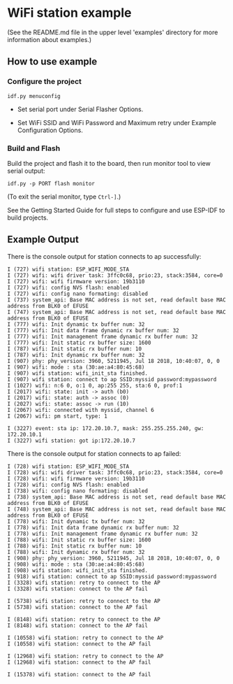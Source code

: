 # WiFi station example

(See the README.md file in the upper level 'examples' directory for more information about examples.)


## How to use example

### Configure the project

```
idf.py menuconfig
```

* Set serial port under Serial Flasher Options.

* Set WiFi SSID and WiFi Password and Maximum retry under Example Configuration Options.

### Build and Flash

Build the project and flash it to the board, then run monitor tool to view serial output:

```
idf.py -p PORT flash monitor
```

(To exit the serial monitor, type ``Ctrl-]``.)

See the Getting Started Guide for full steps to configure and use ESP-IDF to build projects.

## Example Output

There is the console output for station connects to ap successfully:
```
I (727) wifi station: ESP_WIFI_MODE_STA
I (727) wifi: wifi driver task: 3ffc0c68, prio:23, stack:3584, core=0
I (727) wifi: wifi firmware version: 19b3110
I (727) wifi: config NVS flash: enabled
I (727) wifi: config nano formating: disabled
I (737) system_api: Base MAC address is not set, read default base MAC address from BLK0 of EFUSE
I (747) system_api: Base MAC address is not set, read default base MAC address from BLK0 of EFUSE
I (777) wifi: Init dynamic tx buffer num: 32
I (777) wifi: Init data frame dynamic rx buffer num: 32
I (777) wifi: Init management frame dynamic rx buffer num: 32
I (777) wifi: Init static rx buffer size: 1600
I (787) wifi: Init static rx buffer num: 10
I (787) wifi: Init dynamic rx buffer num: 32
I (907) phy: phy_version: 3960, 5211945, Jul 18 2018, 10:40:07, 0, 0
I (907) wifi: mode : sta (30:ae:a4:80:45:68)
I (907) wifi station: wifi_init_sta finished.
I (907) wifi station: connect to ap SSID:myssid password:mypassword
I (1027) wifi: n:6 0, o:1 0, ap:255 255, sta:6 0, prof:1
I (2017) wifi: state: init -> auth (b0)
I (2017) wifi: state: auth -> assoc (0)
I (2027) wifi: state: assoc -> run (10)
I (2067) wifi: connected with myssid, channel 6
I (2067) wifi: pm start, type: 1

I (3227) event: sta ip: 172.20.10.7, mask: 255.255.255.240, gw: 172.20.10.1
I (3227) wifi station: got ip:172.20.10.7
```

There is the console output for station connects to ap failed:
```
I (728) wifi station: ESP_WIFI_MODE_STA
I (728) wifi: wifi driver task: 3ffc0c68, prio:23, stack:3584, core=0
I (728) wifi: wifi firmware version: 19b3110
I (728) wifi: config NVS flash: enabled
I (738) wifi: config nano formating: disabled
I (738) system_api: Base MAC address is not set, read default base MAC address from BLK0 of EFUSE
I (748) system_api: Base MAC address is not set, read default base MAC address from BLK0 of EFUSE
I (778) wifi: Init dynamic tx buffer num: 32
I (778) wifi: Init data frame dynamic rx buffer num: 32
I (778) wifi: Init management frame dynamic rx buffer num: 32
I (788) wifi: Init static rx buffer size: 1600
I (788) wifi: Init static rx buffer num: 10
I (788) wifi: Init dynamic rx buffer num: 32
I (908) phy: phy_version: 3960, 5211945, Jul 18 2018, 10:40:07, 0, 0
I (908) wifi: mode : sta (30:ae:a4:80:45:68)
I (908) wifi station: wifi_init_sta finished.
I (918) wifi station: connect to ap SSID:myssid password:mypassword
I (3328) wifi station: retry to connect to the AP
I (3328) wifi station: connect to the AP fail

I (5738) wifi station: retry to connect to the AP
I (5738) wifi station: connect to the AP fail

I (8148) wifi station: retry to connect to the AP
I (8148) wifi station: connect to the AP fail

I (10558) wifi station: retry to connect to the AP
I (10558) wifi station: connect to the AP fail

I (12968) wifi station: retry to connect to the AP
I (12968) wifi station: connect to the AP fail

I (15378) wifi station: connect to the AP fail
```

